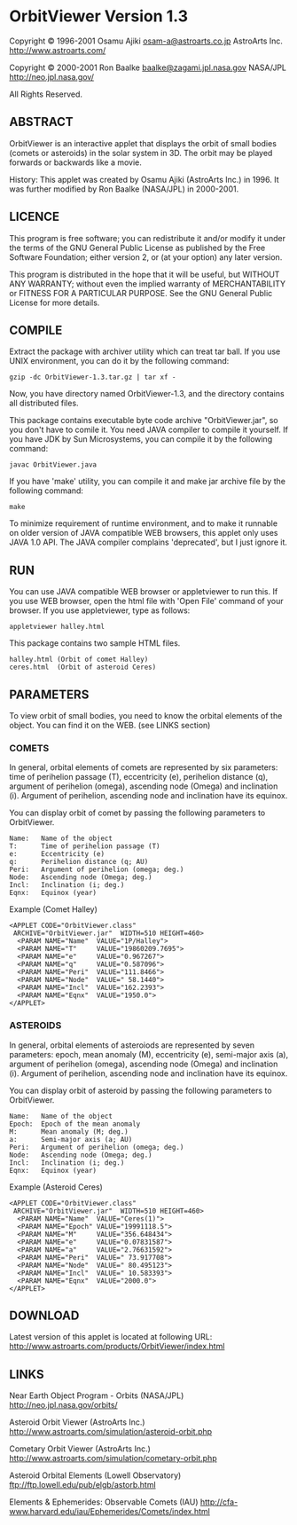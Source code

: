 OrbitViewer Version 1.3
============================

Copyright &copy; 1996-2001 Osamu Ajiki <osam-a@astroarts.co.jp>
AstroArts Inc.  <http://www.astroarts.com/>

Copyright &copy; 2000-2001 Ron Baalke <baalke@zagami.jpl.nasa.gov>
NASA/JPL  <http://neo.jpl.nasa.gov/>

All Rights Reserved.


## ABSTRACT

OrbitViewer is an interactive applet that displays the orbit of small
bodies (comets or asteroids) in the solar system in 3D.  The orbit may
be played forwards or backwards like a movie.

History: This applet was created by Osamu Ajiki (AstroArts Inc.) in 1996. It was
further modified by Ron Baalke (NASA/JPL) in 2000-2001.


## LICENCE

This program is free software; you can redistribute it and/or modify
it under the terms of the GNU General Public License as published by
the Free Software Foundation; either version 2, or (at your option)
any later version.

This program is distributed in the hope that it will be useful,
but WITHOUT ANY WARRANTY; without even the implied warranty of
MERCHANTABILITY or FITNESS FOR A PARTICULAR PURPOSE.  See the
GNU General Public License for more details.


## COMPILE

Extract the package with archiver utility which can treat tar ball.
If you use UNIX environment, you can do it by the following command:

    gzip -dc OrbitViewer-1.3.tar.gz | tar xf -

Now, you have directory named OrbitViewer-1.3, and the directory
contains all distributed files.

This package contains executable byte code archive "OrbitViewer.jar",
so you don't have to comile it.  You need JAVA compiler to compile it
yourself.  If you have JDK by Sun Microsystems, you can compile it by
the following command:

    javac OrbitViewer.java

If you have 'make' utility, you can compile it and make jar archive
file by the following command:

    make

To minimize requirement of runtime environment, and to make it
runnable on older version of JAVA compatible WEB browsers, this applet
only uses JAVA 1.0 API.  The JAVA compiler complains 'deprecated', but
I just ignore it.


## RUN

You can use JAVA compatible WEB browser or appletviewer to run this.
If you use WEB browser, open the html file with 'Open File' command of
your browser.  If you use appletviewer, type as follows:

    appletviewer halley.html

This package contains two sample HTML files.

    halley.html (Orbit of comet Halley)
    ceres.html  (Orbit of asteroid Ceres)


## PARAMETERS

To view orbit of small bodies, you need to know the orbital elements
of the object.  You can find it on the WEB. (see LINKS section)

### COMETS

In general, orbital elements of comets are represented by six
parameters: time of perihelion passage (T), eccentricity (e),
perihelion distance (q), argument of perihelion (omega), ascending
node (Omega) and inclination (i).  Argument of perihelion, ascending
node and inclination have its equinox.

You can display orbit of comet by passing the following parameters to
OrbitViewer.

    Name:   Name of the object
    T:      Time of perihelion passage (T)
    e:      Eccentricity (e)
    q:      Perihelion distance (q; AU)
    Peri:   Argument of perihelion (omega; deg.)
    Node:   Ascending node (Omega; deg.)
    Incl:   Inclination (i; deg.)
    Eqnx:   Equinox (year)

Example (Comet Halley)

    <APPLET CODE="OrbitViewer.class"
     ARCHIVE="OrbitViewer.jar"  WIDTH=510 HEIGHT=460>
      <PARAM NAME="Name"  VALUE="1P/Halley">
      <PARAM NAME="T"     VALUE="19860209.7695">
      <PARAM NAME="e"     VALUE="0.967267">
      <PARAM NAME="q"     VALUE="0.587096">
      <PARAM NAME="Peri"  VALUE="111.8466">
      <PARAM NAME="Node"  VALUE=" 58.1440">
      <PARAM NAME="Incl"  VALUE="162.2393">
      <PARAM NAME="Eqnx"  VALUE="1950.0">
    </APPLET>

### ASTEROIDS

In general, orbital elements of asteroiods are represented by seven
parameters: epoch, mean anomaly (M), eccentricity (e), semi-major axis
(a), argument of perihelion (omega), ascending node (Omega) and
inclination (i).  Argument of perihelion, ascending node and
inclination have its equinox.

You can display orbit of asteroid by passing the following parameters
to OrbitViewer.

    Name:   Name of the object
    Epoch:  Epoch of the mean anomaly
    M:      Mean anomaly (M; deg.)
    a:      Semi-major axis (a; AU)
    Peri:   Argument of perihelion (omega; deg.)
    Node:   Ascending node (Omega; deg.)
    Incl:   Inclination (i; deg.)
    Eqnx:   Equinox (year)

Example (Asteroid Ceres)

    <APPLET CODE="OrbitViewer.class"
     ARCHIVE="OrbitViewer.jar"  WIDTH=510 HEIGHT=460>
      <PARAM NAME="Name"  VALUE="Ceres(1)">
      <PARAM NAME="Epoch" VALUE="19991118.5">
      <PARAM NAME="M"     VALUE="356.648434">
      <PARAM NAME="e"     VALUE="0.07831587">
      <PARAM NAME="a"     VALUE="2.76631592">
      <PARAM NAME="Peri"  VALUE=" 73.917708">
      <PARAM NAME="Node"  VALUE=" 80.495123">
      <PARAM NAME="Incl"  VALUE=" 10.583393">
      <PARAM NAME="Eqnx"  VALUE="2000.0">
    </APPLET>


## DOWNLOAD

Latest version of this applet is located at following URL:
http://www.astroarts.com/products/OrbitViewer/index.html


## LINKS

Near Earth Object Program - Orbits (NASA/JPL)
http://neo.jpl.nasa.gov/orbits/

Asteroid Orbit Viewer (AstroArts Inc.)
http://www.astroarts.com/simulation/asteroid-orbit.php

Cometary Orbit Viewer (AstroArts Inc.)
http://www.astroarts.com/simulation/cometary-orbit.php

Asteroid Orbital Elements (Lowell Observatory)
ftp://ftp.lowell.edu/pub/elgb/astorb.html

Elements & Ephemerides: Observable Comets (IAU)
http://cfa-www.harvard.edu/iau/Ephemerides/Comets/index.html
